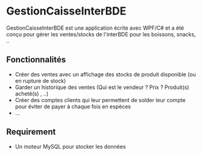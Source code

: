 # GestionCaisseInterBDE

GestionCaisseInterBDE est une application écrite avec WPF/C# et a été conçu pour gérer les ventes/stocks de l'interBDE pour les boissons, snacks, ..

## Fonctionnalités

* Créer des ventes avec un affichage des stocks de produit disponible (ou en rupture de stock)
* Garder un historique des ventes (Qui est le vendeur ? Prix ? Produit(s) acheté(s) , ..)
* Créer des comptes clients qui leur permettent de solder leur compte pour éviter de payer à chaque fois en espèces
* ...

## Requirement

* Un moteur MySQL pour stocker les données
